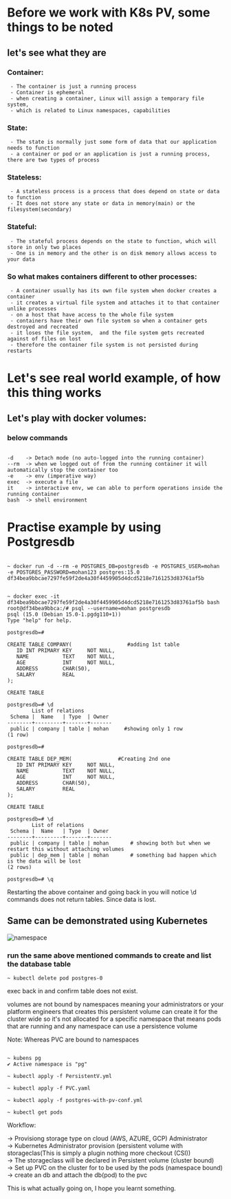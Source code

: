 # Before we work with K8s PV, some things to be noted
## let's see what they are

### Container: 

     - The container is just a running process
     - Container is ephemeral
     - when creating a container, Linux will assign a temporary file system, 
     - which is related to Linux namespaces, capabilities

### State:

     - The state is normally just some form of data that our application needs to function
     - a container or pod or an application is just a running process, there are two types of process

### Stateless:

     - A stateless process is a process that does depend on state or data to function 
     - It does not store any state or data in memory(main) or the filesystem(secondary)

### Stateful:

     - The stateful process depends on the state to function, which will store in only two places
     - One is in memory and the other is on disk memory allows access to your data

### So what makes containers different to other processes:

     - A container usually has its own file system when docker creates a container
     - it creates a virtual file system and attaches it to that container unlike processes 
     - on a host that have access to the whole file system 
     - containers have their own file system so when a container gets destroyed and recreated 
     - it loses the file system,  and the file system gets recreated against of files on lost 
     - therefore the container file system is not persisted during restarts

# Let's see real world example, of how this thing works

## Let's play with docker volumes:

### below commands

```

-d    -> Detach mode (no auto-logged into the running container)
--rm  -> when we logged out of from the running container it will automatically stop the container too 
-e    -> env (imperative way)
exec  -> execute a file
it    -> interactive env, we can able to perform operations inside the running container
bash  -> shell environment

```
# Practise example by using Postgresdb
```

~ docker run -d --rm -e POSTGRES_DB=postgresdb -e POSTGRES_USER=mohan -e POSTGRES_PASSWORD=mohan123 postgres:15.0
df34bea9bbcae7297fe59f2de4a30f4459905d4dcd5218e7161253d83761af5b


~ docker exec -it df34bea9bbcae7297fe59f2de4a30f4459905d4dcd5218e7161253d83761af5b bash
root@df34bea9bbca:/# psql --username=mohan postgresdb
psql (15.0 (Debian 15.0-1.pgdg110+1))
Type "help" for help.

postgresdb=# 

CREATE TABLE COMPANY(                  #adding 1st table
   ID INT PRIMARY KEY     NOT NULL,
   NAME           TEXT    NOT NULL,
   AGE            INT     NOT NULL,
   ADDRESS        CHAR(50),
   SALARY         REAL
);

CREATE TABLE

postgresdb=# \d                               
        List of relations
 Schema |  Name   | Type  | Owner 
--------+---------+-------+-------
 public | company | table | mohan     #showing only 1 row
(1 row)

postgresdb=# 

CREATE TABLE DEP_MEM(               #Creating 2nd one
   ID INT PRIMARY KEY     NOT NULL,
   NAME           TEXT    NOT NULL,
   AGE            INT     NOT NULL,
   ADDRESS        CHAR(50),
   SALARY         REAL
);

CREATE TABLE

postgresdb=# \d                  
        List of relations
 Schema |  Name   | Type  | Owner 
--------+---------+-------+-------
 public | company | table | mohan       # showing both but when we restart this without attaching volumes
 public | dep_mem | table | mohan       # something bad happen which is the data will be lost
(2 rows)

postgresdb=# \q 

```

Restarting the above container and going back in you will notice \d commands does not return tables. Since data is lost.

## Same can be demonstrated using Kubernetes

![namespace](https://user-images.githubusercontent.com/58173938/196079761-4e86e8e2-9591-4962-aff9-94d62d2c6d3d.png)

### run the same above mentioned commands to create and list the database table
```
~ kubectl delete pod postgres-0
```

exec back in and confirm table does not exist.


volumes are not bound by namespaces meaning your administrators or your platform engineers that creates this 
persistent volume can create it for the cluster wide so it's not allocated for a specific namespace that means 
pods that are running and any namespace can use a persistence volume 

Note: Whereas PVC are bound to namespaces


```

~ kubens pg
✔ Active namespace is "pg"

~ kubectl apply -f PersistentV.yml

~ kubectl apply -f PVC.yaml

~ kubectl apply -f postgres-with-pv-conf.yml

~ kubectl get pods

```


Workflow: 

-> Provisiong storage type on cloud (AWS, AZURE, GCP) Administrator <br>
-> Kubernetes Administrator provision (persistent volume with storageclas(This is simply a plugin nothing more checkout (CSI)) <br>
-> The storageclass will be declared in Persistent volume (cluster bound) <br>
-> Set up PVC on the cluster for to be used by the pods (namespace bound) <br>
-> create an db and attach the db(pod) to the pvc <br>

This is what actually going on, I hope you learnt something.
